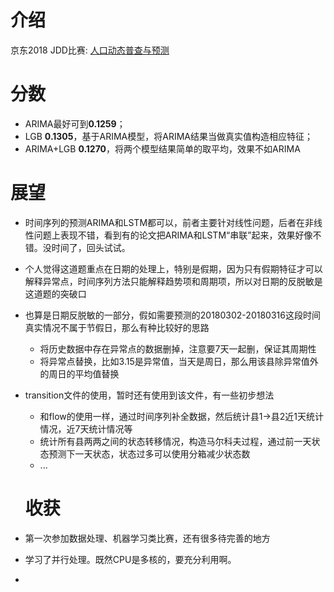 # 介绍

京东2018 JDD比赛: [人口动态普查与预测](https://jdder.jd.com/index/jddDetail?matchId=3dca1a91ad2a4a6da201f125ede9601a)

# 分数

- ARIMA最好可到**0.1259**；
- LGB __0.1305__，基于ARIMA模型，将ARIMA结果当做真实值构造相应特征；
- ARIMA+LGB __0.1270__，将两个模型结果简单的取平均，效果不如ARIMA


# 展望

- 时间序列的预测ARIMA和LSTM都可以，前者主要针对线性问题，后者在非线性问题上表现不错，看到有的论文把ARIMA和LSTM“串联”起来，效果好像不错。没时间了，回头试试。
- 个人觉得这道题重点在日期的处理上，特别是假期，因为只有假期特征才可以解释异常点，时间序列方法只能解释趋势项和周期项，所以对日期的反脱敏是这道题的突破口
- 也算是日期反脱敏的一部分，假如需要预测的20180302-20180316这段时间真实情况不属于节假日，那么有种比较好的思路
  - 将历史数据中存在异常点的数据删掉，注意要7天一起删，保证其周期性
  - 将异常点替换，比如3.15是异常值，当天是周日，那么用该县除异常值外的周日的平均值替换

- transition文件的使用，暂时还有使用到该文件，有一些初步想法
  - 和flow的使用一样，通过时间序列补全数据，然后统计县1->县2近1天统计情况，近7天统计情况等
  - 统计所有县两两之间的状态转移情况，构造马尔科夫过程，通过前一天状态预测下一天状态，状态过多可以使用分箱减少状态数
  - ...
  
  # 收获
- 第一次参加数据处理、机器学习类比赛，还有很多待完善的地方
- 学习了并行处理。既然CPU是多核的，要充分利用啊。
- 
